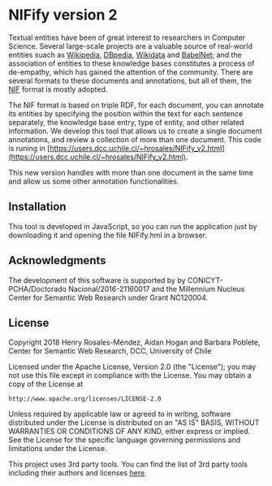  

# NIFify version 2


Textual entities have been of great interest to researchers in Computer Science. Several large-scale projects are a valuable source of real-world entities suach as [Wikipedia](https://www.wikipedia.org/), [DBpedia](http://wiki.dbpedia.org/), [Wikidata](https://www.wikidata.org/wiki/Wikidata:Main_Page) and [BabelNet](http://babelnet.org/); and the association of entities to these knowledge bases constitutes a process of de-empathy, which has gained the attention of the community. There are several formats to these documents and annotations, but all of them, the [NIF](http://persistence.uni-leipzig.org/nlp2rdf/) format is mostly adopted.

The NIF format is based on triple RDF, for each document, you can annotate its entities by specifying the position within the text for each sentence separately, the knowledge base entry, type of entity, and other related information. We develop this tool that allows us to create a single document annotations, and review a collection of more than one document. This code is runing in [https://users.dcc.uchile.cl/~hrosales/NIFify_v2.html](https://users.dcc.uchile.cl/~hrosales/NIFify_v2.html).

This new version handles with more than one document in the same time and allow us some other annotation functionalities.


Installation
------------

This tool is developed in JavaScript, so you can run the application just by downloading it and opening the file NIFify.hml in a browser.


Acknowledgments
---------------

The development of this software is supported by  by CONICYT-PCHA/Doctorado Nacional/2016-21160017 and the Millennium Nucleus Center for Semantic Web Research under Grant NC120004.


## License

Copyright 2018  Henry Rosales-Méndez, Aidan Hogan and Barbara Poblete, 
Center for Semantic Web Research, DCC, University of Chile

Licensed under the Apache License, Version 2.0 (the "License");
you may not use this file except in compliance with the License.
You may obtain a copy of the License at

    http://www.apache.org/licenses/LICENSE-2.0


Unless required by applicable law or agreed to in writing, software distributed under the License is distributed on an "AS IS" BASIS, WITHOUT WARRANTIES OR CONDITIONS OF ANY KIND, either express or implied.
See the License for the specific language governing permissions and limitations under the License.

This project uses 3rd party tools. You can find the list of 3rd party tools including their authors and licenses [here](LICENSE-3RD-PARTY).

